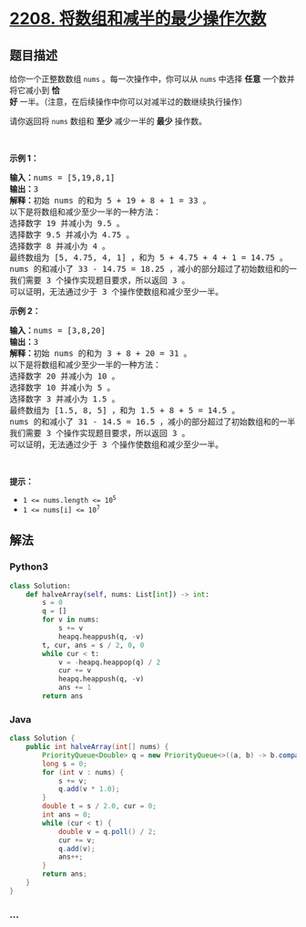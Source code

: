 # [2208. 将数组和减半的最少操作次数](https://leetcode-cn.com/problems/minimum-operations-to-halve-array-sum)

## 题目描述

<!-- 这里写题目描述 -->

<p>给你一个正整数数组 <code>nums</code> 。每一次操作中，你可以从 <code>nums</code> 中选择 <strong>任意</strong> 一个数并将它减小到 <strong>恰好</strong> 一半。（注意，在后续操作中你可以对减半过的数继续执行操作）</p>

<p>请你返回将 <code>nums</code> 数组和 <strong>至少</strong> 减少一半的 <strong>最少</strong> 操作数。</p>

<p> </p>

<p><strong>示例 1：</strong></p>

<pre><b>输入：</b>nums = [5,19,8,1]
<b>输出：</b>3
<b>解释：</b>初始 nums 的和为 5 + 19 + 8 + 1 = 33 。
以下是将数组和减少至少一半的一种方法：
选择数字 19 并减小为 9.5 。
选择数字 9.5 并减小为 4.75 。
选择数字 8 并减小为 4 。
最终数组为 [5, 4.75, 4, 1] ，和为 5 + 4.75 + 4 + 1 = 14.75 。
nums 的和减小了 33 - 14.75 = 18.25 ，减小的部分超过了初始数组和的一半，18.25 >= 33/2 = 16.5 。
我们需要 3 个操作实现题目要求，所以返回 3 。
可以证明，无法通过少于 3 个操作使数组和减少至少一半。
</pre>

<p><strong>示例 2：</strong></p>

<pre><b>输入：</b>nums = [3,8,20]
<b>输出：</b>3
<strong>解释：</strong>初始 nums 的和为 3 + 8 + 20 = 31 。
以下是将数组和减少至少一半的一种方法：
选择数字 20 并减小为 10 。
选择数字 10 并减小为 5 。
选择数字 3 并减小为 1.5 。
最终数组为 [1.5, 8, 5] ，和为 1.5 + 8 + 5 = 14.5 。
nums 的和减小了 31 - 14.5 = 16.5 ，减小的部分超过了初始数组和的一半， 16.5 >= 31/2 = 16.5 。
我们需要 3 个操作实现题目要求，所以返回 3 。
可以证明，无法通过少于 3 个操作使数组和减少至少一半。
</pre>

<p> </p>

<p><strong>提示：</strong></p>

<ul>
	<li><code>1 <= nums.length <= 10<sup>5</sup></code></li>
	<li><code>1 <= nums[i] <= 10<sup>7</sup></code></li>
</ul>

## 解法

<!-- 这里可写通用的实现逻辑 -->

<!-- tabs:start -->

### **Python3**

<!-- 这里可写当前语言的特殊实现逻辑 -->

```python
class Solution:
    def halveArray(self, nums: List[int]) -> int:
        s = 0
        q = []
        for v in nums:
            s += v
            heapq.heappush(q, -v)
        t, cur, ans = s / 2, 0, 0
        while cur < t:
            v = -heapq.heappop(q) / 2
            cur += v
            heapq.heappush(q, -v)
            ans += 1
        return ans
```

### **Java**

<!-- 这里可写当前语言的特殊实现逻辑 -->

```java
class Solution {
    public int halveArray(int[] nums) {
        PriorityQueue<Double> q = new PriorityQueue<>((a, b) -> b.compareTo(a));
        long s = 0;
        for (int v : nums) {
            s += v;
            q.add(v * 1.0);
        }
        double t = s / 2.0, cur = 0;
        int ans = 0;
        while (cur < t) {
            double v = q.poll() / 2;
            cur += v;
            q.add(v);
            ans++;
        }
        return ans;
    }
}
```

### **...**

```

```

<!-- tabs:end -->
